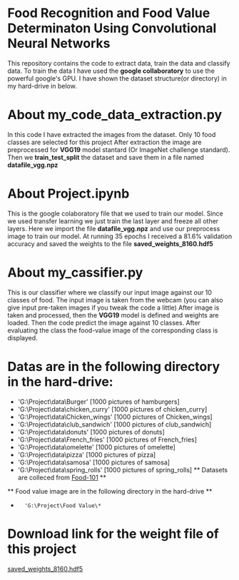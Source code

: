 # Food Recognition and Food Value Determinaton Using Convolutional Neural Networks

This repository contains the code to extract data, train the data and classify data.
To train the data I have used the **google collaboratory** to use the powerful google's GPU.
I have shown the dataset structure(or directory) in my hard-drive in below.

# About my_code_data_extraction.py

In this code I have extracted the images from the dataset. Only 10 food classes are selected for this project
After extraction the image are preprocessed for **VGG19** model stantard (Or ImageNet challenge standard).
Then we **train_test_split** the dataset and save them in a file named **datafile_vgg.npz**

# About Project.ipynb

This is the google colaboratory file that we used to train our model. 
Since we used transfer learning we just train the last layer and freeze all other layers.
Here we import the file **datafile_vgg.npz** and use our preprocess image to train our model.
At running 35 epochs I received a 81.6% validation accuracy and saved the weights to the file **saved_weights_8160.hdf5**


# About my_cassifier.py

This is our classifier where we classify our input image against our 10 classes of food.
The input image is taken from the webcam (you can also give input pre-taken images if you tweak the code a little)
After image is taken and processed, then the **VGG19** model is defined and weights are loaded. Then the code predict
the image against 10 classes. After evaluating the class the food-value image of the corresponding class is displayed.

# Datas are in the following directory in the hard-drive:
*	'G:\Project\data\Burger\' [1000 pictures of hamburgers]
*	'G:\Project\data\chicken_curry\' [1000 pictures of chicken_curry]
*	'G:\Project\data\Chicken_wings\' [1000 pictures of Chicken_wings]
*	'G:\Project\data\club_sandwich\' [1000 pictures of club_sandwich]
*	'G:\Project\data\donuts\' [1000 pictures of donuts]
*	'G:\Project\data\French_fries\' [1000 pictures of French_fries]
*	'G:\Project\data\omelette\' [1000 pictures of omelette]
*	'G:\Project\data\pizza\' [1000 pictures of pizza]
*	'G:\Project\data\samosa\' [1000 pictures of samosa]
*	'G:\Project\data\spring_rolls\' [1000 pictures of spring_rolls]
** Datasets are colleced from [Food-101](https://www.kaggle.com/kmader/food41) **

** Food value image are in the following directory in the hard-drive **
*		'G:\Project\Food Value\*

# Download link for the weight file of this project
[saved_weights_8160.hdf5](https://drive.google.com/open?id=1XOx4U1PtAE6JY2mEwBg6EoHQsaHCpEGS)
